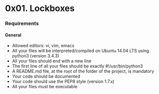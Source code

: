 <h1> 0x01. Lockboxes </h1>

<h3> Requirements </h3>
<h4> General </h4>
<ul>
<li> Allowed editors: vi, vim, emacs </li>
<li> All your files will be interpreted/compiled on Ubuntu 14.04 LTS using python3 (version 3.4.3) </li>
<li> All your files should end with a new line </li>
<li> The first line of all your files should be exactly #!/usr/bin/python3 </li>
<li> A README.md file, at the root of the folder of the project, is mandatory </li>
<li> Your code should be documented </li>
<li> Your code should use the PEP8 style (version 1.7.x) </li>
<li> All your files must be executable </li>
</ul>
